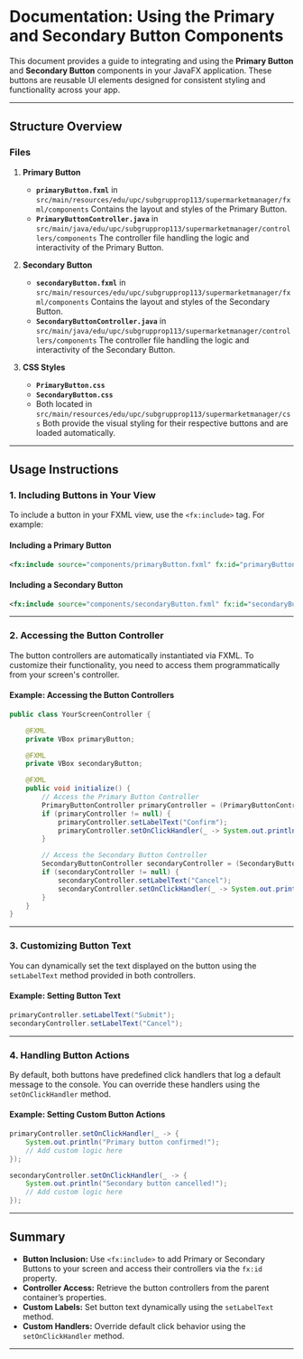 # Documentation: Using the Primary and Secondary Button Components

This document provides a guide to integrating and using the **Primary Button** and **Secondary Button** components in your JavaFX application. These buttons are reusable UI elements designed for consistent styling and functionality across your app.

---

## Structure Overview

### **Files**

1. **Primary Button**

   - **`primaryButton.fxml`** in `src/main/resources/edu/upc/subgrupprop113/supermarketmanager/fxml/components`
     Contains the layout and styles of the Primary Button.
   - **`PrimaryButtonController.java`** in `src/main/java/edu/upc/subgrupprop113/supermarketmanager/controllers/components`
     The controller file handling the logic and interactivity of the Primary Button.

2. **Secondary Button**

   - **`secondaryButton.fxml`** in `src/main/resources/edu/upc/subgrupprop113/supermarketmanager/fxml/components`
     Contains the layout and styles of the Secondary Button.
   - **`SecondaryButtonController.java`** in `src/main/java/edu/upc/subgrupprop113/supermarketmanager/controllers/components`
     The controller file handling the logic and interactivity of the Secondary Button.

3. **CSS Styles**
   - **`PrimaryButton.css`**
   - **`SecondaryButton.css`**
   - Both located in `src/main/resources/edu/upc/subgrupprop113/supermarketmanager/css`
     Both provide the visual styling for their respective buttons and are loaded automatically.

---

## Usage Instructions

### **1. Including Buttons in Your View**

To include a button in your FXML view, use the `<fx:include>` tag. For example:

#### Including a Primary Button

```xml
<fx:include source="components/primaryButton.fxml" fx:id="primaryButton"/>
```

#### Including a Secondary Button

```xml
<fx:include source="components/secondaryButton.fxml" fx:id="secondaryButton"/>
```

---

### **2. Accessing the Button Controller**

The button controllers are automatically instantiated via FXML. To customize their functionality, you need to access them programmatically from your screen's controller.

#### Example: Accessing the Button Controllers

```java
public class YourScreenController {

    @FXML
    private VBox primaryButton;

    @FXML
    private VBox secondaryButton;

    @FXML
    public void initialize() {
        // Access the Primary Button Controller
        PrimaryButtonController primaryController = (PrimaryButtonController) primaryButton.getProperties().get("controller");
        if (primaryController != null) {
            primaryController.setLabelText("Confirm");
            primaryController.setOnClickHandler(_ -> System.out.println("Primary button clicked!"));
        }

        // Access the Secondary Button Controller
        SecondaryButtonController secondaryController = (SecondaryButtonController) secondaryButton.getProperties().get("controller");
        if (secondaryController != null) {
            secondaryController.setLabelText("Cancel");
            secondaryController.setOnClickHandler(_ -> System.out.println("Secondary button clicked!"));
        }
    }
}
```

---

### **3. Customizing Button Text**

You can dynamically set the text displayed on the button using the `setLabelText` method provided in both controllers.

#### Example: Setting Button Text

```java
primaryController.setLabelText("Submit");
secondaryController.setLabelText("Cancel");
```

---

### **4. Handling Button Actions**

By default, both buttons have predefined click handlers that log a default message to the console. You can override these handlers using the `setOnClickHandler` method.

#### Example: Setting Custom Button Actions

```java
primaryController.setOnClickHandler(_ -> {
    System.out.println("Primary button confirmed!");
    // Add custom logic here
});

secondaryController.setOnClickHandler(_ -> {
    System.out.println("Secondary button cancelled!");
    // Add custom logic here
});
```

---

## Summary

- **Button Inclusion:** Use `<fx:include>` to add Primary or Secondary Buttons to your screen and access their controllers via the `fx:id` property.
- **Controller Access:** Retrieve the button controllers from the parent container’s properties.
- **Custom Labels:** Set button text dynamically using the `setLabelText` method.
- **Custom Handlers:** Override default click behavior using the `setOnClickHandler` method.

---
